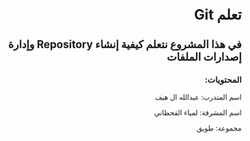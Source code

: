 <div dir="rtl">

# تعلم Git

## في هذا المشروع نتعلم كيفية إنشاء Repository وإدارة إصدارات الملفات

### المحتويات:

اسم المتدرب: عبدالله ال هيف

اسم المشرفة: لمياء القحطاني

مجموعة: طويق

</div>

